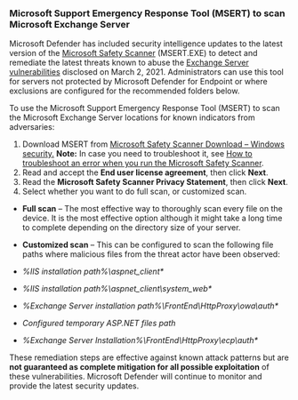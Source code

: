 ### Microsoft Support Emergency Response Tool (MSERT) to scan Microsoft Exchange Server

Microsoft Defender has included security intelligence updates to the latest version of the  [Microsoft Safety Scanner](https://docs.microsoft.com/en-us/windows/security/threat-protection/intelligence/safety-scanner-download)  (MSERT.EXE) to detect and remediate the latest threats known to abuse the  [Exchange Server vulnerabilities](https://msrc-blog.microsoft.com/2021/03/05/microsoft-exchange-server-vulnerabilities-mitigations-march-2021/)  disclosed on March 2, 2021. Administrators can use this tool for servers not protected by Microsoft Defender for Endpoint or where exclusions are configured for the recommended folders below.

To use the Microsoft Support Emergency Response Tool (MSERT) to scan the Microsoft Exchange Server locations for known indicators from adversaries:

1.  Download MSERT from [Microsoft Safety Scanner Download – Windows security.](https://docs.microsoft.com/en-us/windows/security/threat-protection/intelligence/safety-scanner-download)  **Note:**  In case you need to troubleshoot it, see [How to troubleshoot an error when you run the Microsoft Safety Scanner](https://support.microsoft.com/en-us/topic/how-to-troubleshoot-an-error-when-you-run-the-microsoft-safety-scanner-6cd5faa1-f7b4-afd2-85c7-9bed02860f1c).
2.  Read and accept the  **End user license agreement**, then click  **Next**.
3.  Read the  **Microsoft Safety Scanner Privacy Statement**, then click  **Next**.
4.  Select whether you want to do full scan, or customized scan.

-   **Full scan**  – The most effective way to thoroughly scan every file on the device. It is the most effective option although it might take a long time to complete depending on the directory size of your server.
-   **Customized scan**  – This can be configured to scan the following file paths where malicious files from the threat actor have been observed:  
  
- _%IIS installation path%\aspnet_client\*_  
- _%IIS installation path%\aspnet_client\system_web\*_  
- _%Exchange Server installation path%\FrontEnd\HttpProxy\owa\auth\*_  
- _Configured temporary ASP.NET files path_  
- _%Exchange Server Installation%\FrontEnd\HttpProxy\ecp\auth\*_

These remediation steps are effective against known attack patterns but are  **not guaranteed as complete mitigation for all possible exploitation**  of these vulnerabilities. Microsoft Defender will continue to monitor and provide the latest security updates.
